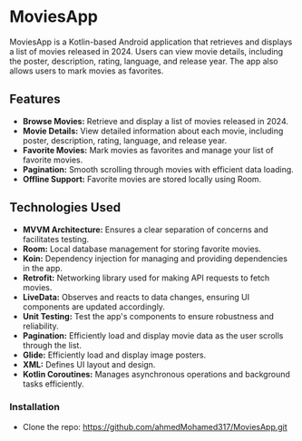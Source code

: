 # MoviesApp

MoviesApp is a Kotlin-based Android application that retrieves and displays a list of movies released in 2024. Users can view movie details, including the poster, description, rating, language, and release year. The app also allows users to mark movies as favorites.

## Features

- **Browse Movies:** Retrieve and display a list of movies released in 2024.
- **Movie Details:** View detailed information about each movie, including poster, description, rating, language, and release year.
- **Favorite Movies:** Mark movies as favorites and manage your list of favorite movies.
- **Pagination:** Smooth scrolling through movies with efficient data loading.
- **Offline Support:** Favorite movies are stored locally using Room.

## Technologies Used

- **MVVM Architecture:** Ensures a clear separation of concerns and facilitates testing.
- **Room:** Local database management for storing favorite movies.
- **Koin:** Dependency injection for managing and providing dependencies in the app.
- **Retrofit:** Networking library used for making API requests to fetch movies.
- **LiveData:** Observes and reacts to data changes, ensuring UI components are updated accordingly.
- **Unit Testing:** Test the app's components to ensure robustness and reliability.
- **Pagination:** Efficiently load and display movie data as the user scrolls through the list.
- **Glide:** Efficiently load and display image posters.
- **XML:** Defines UI layout and design.
- **Kotlin Coroutines:** Manages asynchronous operations and background tasks efficiently.

### Installation

- Clone the repo:
https://github.com/ahmedMohamed317/MoviesApp.git

